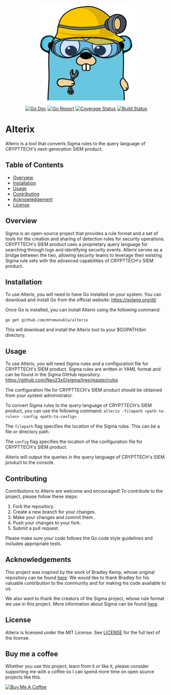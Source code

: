 <p align="center">
  <img width="300" height="300" src="images/logo.png">
</p>

<p align="center">
<a href="https://pkg.go.dev/"><img src="https://img.shields.io/badge/%F0%9F%93%9A%20godoc-pkg-informational.svg" alt="Go Doc"></a> <a href="https://goreportcard.com/report/github.com/mtnmunuklu/alterix"><img src="https://img.shields.io/badge/%F0%9F%93%9D%20goreport-X+-success.svg" alt="Go Report"></a> <a href="https://gocover.io/"><img src="https://img.shields.io/badge/%F0%9F%94%8E%20gocover-X%25-success.svg" alt="Coverage Status"></a> <a href="https://travis-ci.com/"><img src="https://img.shields.io/badge/%E2%9A%99%20build-X-success.svg" alt="Build Status"></a> 

# Alterix

Alterix is a tool that converts Sigma rules to the query language of CRYPTTECH's next-generation SIEM product.

## Table of Contents

- [Overview](#overview)
- [Installation](#installation)
- [Usage](#usage)
- [Contributing](#contributing)
- [Acknowledgement](#acknowledgement)
- [License](#license)

## Overview

Sigma is an open-source project that provides a rule format and a set of tools for the creation and sharing of detection rules for security operations. CRYPTTECH's SIEM product uses a proprietary query language for searching through logs and identifying security events. Alterix serves as a bridge between the two, allowing security teams to leverage their existing Sigma rule sets with the advanced capabilities of CRYPTTECH's SIEM product.

## Installation

To use Alterix, you will need to have Go installed on your system. You can download and install Go from the official website: https://golang.org/dl/

Once Go is installed, you can install Alterix using the following command:

```go get github.com/mtnmunuklu/alterix```


This will download and install the Alterix tool to your $GOPATH/bin directory.

## Usage

To use Alterix, you will need Sigma rules and a configuration file for CRYPTTECH's SIEM product. Sigma rules are written in YAML format and can be found in the Sigma GitHub repository: https://github.com/Neo23x0/sigma/tree/master/rules

The configuration file for CRYPTTECH's SIEM product should be obtained from your system administrator.

To convert Sigma rules to the query language of CRYPTTECH's SIEM product, you can use the following command:
```alterix -filepath <path-to-rules> -config <path-to-config>```


The `filepath` flag specifies the location of the Sigma rules. This can be a file or directory path.

The `config` flag specifies the location of the configuration file for CRYPTTECH's SIEM product.

Alterix will output the queries in the query language of CRYPTTECH's SIEM product to the console.

## Contributing

Contributions to Alterix are welcome and encouraged! To contribute to the project, please follow these steps:

1. Fork the repository.
2. Create a new branch for your changes.
3. Make your changes and commit them.
4. Push your changes to your fork.
5. Submit a pull request.

Please make sure your code follows the Go code style guidelines and includes appropriate tests.

## Acknowledgements

This project was inspired by the work of Bradley Kemp, whose original repository can be found [here](https://github.com/bradleyjkemp/sigma-go). We would like to thank Bradley for his valuable contribution to the community and for making his code available to us.

We also want to thank the creators of the Sigma project, whose rule format we use in this project. More information about Sigma can be found [here](https://github.com/Neo23x0/sigma).

## License

Alterix is licensed under the MIT License. See [LICENSE](LICENSE) for the full text of the license.

## Buy me a coffee

Whether you use this project, learn from it or like it, please consider supporting me with a coffee so I can spend more time on open source projects like this.

<a href="https://www.buymeacoffee.com/mtnmunuklu" target="_blank"><img src="https://cdn.buymeacoffee.com/buttons/v2/default-yellow.png" alt="Buy Me A Coffee" style="height: 60px !important;width: 217px !important;" ></a>


